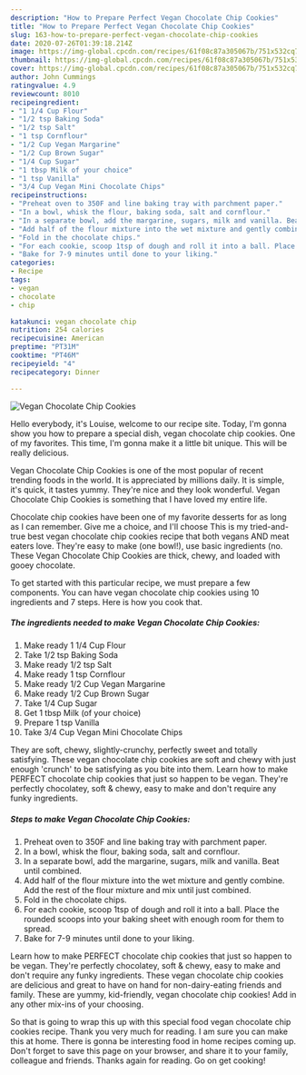 ```yaml
---
description: "How to Prepare Perfect Vegan Chocolate Chip Cookies"
title: "How to Prepare Perfect Vegan Chocolate Chip Cookies"
slug: 163-how-to-prepare-perfect-vegan-chocolate-chip-cookies
date: 2020-07-26T01:39:18.214Z
image: https://img-global.cpcdn.com/recipes/61f08c87a305067b/751x532cq70/vegan-chocolate-chip-cookies-recipe-main-photo.jpg
thumbnail: https://img-global.cpcdn.com/recipes/61f08c87a305067b/751x532cq70/vegan-chocolate-chip-cookies-recipe-main-photo.jpg
cover: https://img-global.cpcdn.com/recipes/61f08c87a305067b/751x532cq70/vegan-chocolate-chip-cookies-recipe-main-photo.jpg
author: John Cummings
ratingvalue: 4.9
reviewcount: 8010
recipeingredient:
- "1 1/4 Cup Flour"
- "1/2 tsp Baking Soda"
- "1/2 tsp Salt"
- "1 tsp Cornflour"
- "1/2 Cup Vegan Margarine"
- "1/2 Cup Brown Sugar"
- "1/4 Cup Sugar"
- "1 tbsp Milk of your choice"
- "1 tsp Vanilla"
- "3/4 Cup Vegan Mini Chocolate Chips"
recipeinstructions:
- "Preheat oven to 350F and line baking tray with parchment paper."
- "In a bowl, whisk the flour, baking soda, salt and cornflour."
- "In a separate bowl, add the margarine, sugars, milk and vanilla. Beat until combined."
- "Add half of the flour mixture into the wet mixture and gently combine. Add the rest of the flour mixture and mix until just combined."
- "Fold in the chocolate chips."
- "For each cookie, scoop 1tsp of dough and roll it into a ball. Place the rounded scoops into your baking sheet with enough room for them to spread."
- "Bake for 7-9 minutes until done to your liking."
categories:
- Recipe
tags:
- vegan
- chocolate
- chip

katakunci: vegan chocolate chip 
nutrition: 254 calories
recipecuisine: American
preptime: "PT31M"
cooktime: "PT46M"
recipeyield: "4"
recipecategory: Dinner

---
```



![Vegan Chocolate Chip Cookies](https://img-global.cpcdn.com/recipes/61f08c87a305067b/751x532cq70/vegan-chocolate-chip-cookies-recipe-main-photo.jpg)

Hello everybody, it's Louise, welcome to our recipe site. Today, I'm gonna show you how to prepare a special dish, vegan chocolate chip cookies. One of my favorites. This time, I'm gonna make it a little bit unique. This will be really delicious.

Vegan Chocolate Chip Cookies is one of the most popular of recent trending foods in the world. It is appreciated by millions daily. It is simple, it's quick, it tastes yummy. They're nice and they look wonderful. Vegan Chocolate Chip Cookies is something that I have loved my entire life.

Chocolate chip cookies have been one of my favorite desserts for as long as I can remember. Give me a choice, and I&#39;ll choose This is my tried-and-true best vegan chocolate chip cookies recipe that both vegans AND meat eaters love. They&#39;re easy to make (one bowl!), use basic ingredients (no. These Vegan Chocolate Chip Cookies are thick, chewy, and loaded with gooey chocolate.


To get started with this particular recipe, we must prepare a few components. You can have vegan chocolate chip cookies using 10 ingredients and 7 steps. Here is how you cook that.

<!--inarticleads1-->

##### The ingredients needed to make Vegan Chocolate Chip Cookies:

1. Make ready 1 1/4 Cup Flour
1. Take 1/2 tsp Baking Soda
1. Make ready 1/2 tsp Salt
1. Make ready 1 tsp Cornflour
1. Make ready 1/2 Cup Vegan Margarine
1. Make ready 1/2 Cup Brown Sugar
1. Take 1/4 Cup Sugar
1. Get 1 tbsp Milk (of your choice)
1. Prepare 1 tsp Vanilla
1. Take 3/4 Cup Vegan Mini Chocolate Chips


They are soft, chewy, slightly-crunchy, perfectly sweet and totally satisfying. These vegan chocolate chip cookies are soft and chewy with just enough &#39;crunch&#39; to be satisfying as you bite into them. Learn how to make PERFECT chocolate chip cookies that just so happen to be vegan. They&#39;re perfectly chocolatey, soft &amp; chewy, easy to make and don&#39;t require any funky ingredients. 

<!--inarticleads2-->

##### Steps to make Vegan Chocolate Chip Cookies:

1. Preheat oven to 350F and line baking tray with parchment paper.
1. In a bowl, whisk the flour, baking soda, salt and cornflour.
1. In a separate bowl, add the margarine, sugars, milk and vanilla. Beat until combined.
1. Add half of the flour mixture into the wet mixture and gently combine. Add the rest of the flour mixture and mix until just combined.
1. Fold in the chocolate chips.
1. For each cookie, scoop 1tsp of dough and roll it into a ball. Place the rounded scoops into your baking sheet with enough room for them to spread.
1. Bake for 7-9 minutes until done to your liking.


Learn how to make PERFECT chocolate chip cookies that just so happen to be vegan. They&#39;re perfectly chocolatey, soft &amp; chewy, easy to make and don&#39;t require any funky ingredients. These vegan chocolate chip cookies are delicious and great to have on hand for non-dairy-eating friends and family. These are yummy, kid-friendly, vegan chocolate chip cookies! Add in any other mix-ins of your choosing. 

So that is going to wrap this up with this special food vegan chocolate chip cookies recipe. Thank you very much for reading. I am sure you can make this at home. There is gonna be interesting food in home recipes coming up. Don't forget to save this page on your browser, and share it to your family, colleague and friends. Thanks again for reading. Go on get cooking!
